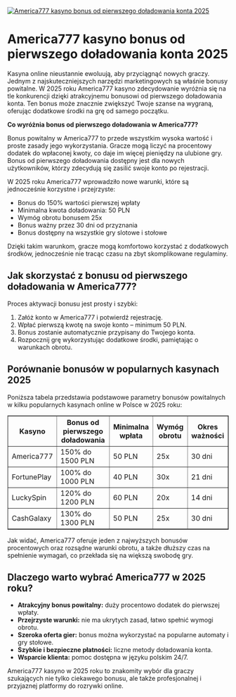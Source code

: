 [![America777 kasyno bonus od pierwszego doładowania konta 2025](https://123-caf.pages.dev/gitsignup.png)](https://vrmoo.ru/Bt82HjjY)

<h1>America777 kasyno bonus od pierwszego doładowania konta 2025</h1> <p>Kasyna online nieustannie ewoluują, aby przyciągnąć nowych graczy. Jednym z najskuteczniejszych narzędzi marketingowych są właśnie bonusy powitalne. W 2025 roku America777 kasyno zdecydowanie wyróżnia się na tle konkurencji dzięki atrakcyjnemu bonusowi od pierwszego doładowania konta. Ten bonus może znacznie zwiększyć Twoje szanse na wygraną, oferując dodatkowe środki na grę od samego początku.</p>  <p><strong>Co wyróżnia bonus od pierwszego doładowania w America777?</strong></p> <p>Bonus powitalny w America777 to przede wszystkim wysoka wartość i proste zasady jego wykorzystania. Gracze mogą liczyć na procentowy dodatek do wpłaconej kwoty, co daje im więcej pieniędzy na ulubione gry. Bonus od pierwszego doładowania dostępny jest dla nowych użytkowników, którzy zdecydują się zasilić swoje konto po rejestracji.</p>   <p>W 2025 roku America777 wprowadziło nowe warunki, które są jednocześnie korzystne i przejrzyste:</p> <ul>   <li>Bonus do 150% wartości pierwszej wpłaty</li>   <li>Minimalna kwota doładowania: 50 PLN</li>   <li>Wymóg obrotu bonusem 25x</li>   <li>Bonus ważny przez 30 dni od przyznania</li>   <li>Bonus dostępny na wszystkie gry slotowe i stołowe</li> </ul>  <p>Dzięki takim warunkom, gracze mogą komfortowo korzystać z dodatkowych środków, jednocześnie nie tracąc czasu na zbyt skomplikowane regulaminy.</p>  <h2>Jak skorzystać z bonusu od pierwszego doładowania w America777?</h2> <p>Proces aktywacji bonusu jest prosty i szybki:</p> <ol>   <li>Załóż konto w America777 i potwierdź rejestrację.</li>   <li>Wpłać pierwszą kwotę na swoje konto – minimum 50 PLN.</li>   <li>Bonus zostanie automatycznie przypisany do Twojego konta.</li>   <li>Rozpocznij grę wykorzystując dodatkowe środki, pamiętając o warunkach obrotu.</li> </ol>  <h2>Porównanie bonusów w popularnych kasynach 2025</h2> <p>Poniższa tabela przedstawia podstawowe parametry bonusów powitalnych w kilku popularnych kasynach online w Polsce w 2025 roku:</p> <table border="1" cellpadding="8" cellspacing="0">   <thead>     <tr>       <th>Kasyno</th>       <th>Bonus od pierwszego doładowania</th>       <th>Minimalna wpłata</th>       <th>Wymóg obrotu</th>       <th>Okres ważności</th>     </tr>   </thead>   <tbody>     <tr>       <td>America777</td>       <td>150% do 1500 PLN</td>       <td>50 PLN</td>       <td>25x</td>       <td>30 dni</td>     </tr>     <tr>       <td>FortunePlay</td>       <td>100% do 1000 PLN</td>       <td>40 PLN</td>       <td>30x</td>       <td>21 dni</td>     </tr>     <tr>       <td>LuckySpin</td>       <td>120% do 1200 PLN</td>       <td>60 PLN</td>       <td>20x</td>       <td>14 dni</td>     </tr>     <tr>       <td>CashGalaxy</td>       <td>130% do 1300 PLN</td>       <td>50 PLN</td>       <td>25x</td>       <td>30 dni</td>     </tr>   </tbody> </table>  <p>Jak widać, America777 oferuje jeden z najwyższych bonusów procentowych oraz rozsądne warunki obrotu, a także dłuższy czas na spełnienie wymagań, co przekłada się na większą swobodę gry.</p>  <h2>Dlaczego warto wybrać America777 w 2025 roku?</h2> <ul>   <li><strong>Atrakcyjny bonus powitalny:</strong> duży procentowo dodatek do pierwszej wpłaty.</li>   <li><strong>Przejrzyste warunki:</strong> nie ma ukrytych zasad, łatwo spełnić wymogi obrotu.</li>   <li><strong>Szeroka oferta gier:</strong> bonus można wykorzystać na popularne automaty i gry stołowe.</li>   <li><strong>Szybkie i bezpieczne płatności:</strong> liczne metody doładowania konta.</li>   <li><strong>Wsparcie klienta:</strong> pomoc dostępna w języku polskim 24/7.</li> </ul>  <p>America777 kasyno w 2025 roku to znakomity wybór dla graczy szukających nie tylko ciekawego bonusu, ale także profesjonalnej i przyjaznej platformy do rozrywki online.</p>
